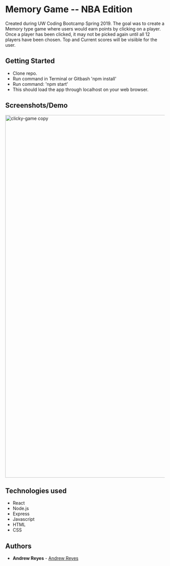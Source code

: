 # Memory Game -- NBA Edition 

Created during UW Coding Bootcamp Spring 2019. The goal was to create a Memory type game where users would earn points by clicking on a player.
Once a player has been clicked, it may not be picked again until all 12 players have been chosen. Top and Current scores will be visiible for the user.

## Getting Started

- Clone repo.
- Run command in Terminal or Gitbash 'npm install'
- Run command: 'npm start'
- This should load the app through localhost on your web browser.

## Screenshots/Demo

<img width="1142" alt="clicky-game copy" src="https://user-images.githubusercontent.com/43662571/61015133-3e008780-a33f-11e9-93f5-81ae13054f07.png">


## Technologies used
- React
- Node.js
- Express
- Javascript
- HTML
- CSS



## Authors

* **Andrew Reyes** - [Andrew Reyes](https://github.com/andrwjrdn)
